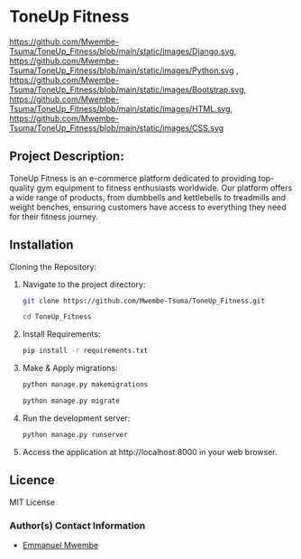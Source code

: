 # ToneUp Fitness
https://github.com/Mwembe-Tsuma/ToneUp_Fitness/blob/main/static/images/Django.svg, https://github.com/Mwembe-Tsuma/ToneUp_Fitness/blob/main/static/images/Python.svg , https://github.com/Mwembe-Tsuma/ToneUp_Fitness/blob/main/static/images/Bootstrap.svg, https://github.com/Mwembe-Tsuma/ToneUp_Fitness/blob/main/static/images/HTML.svg, https://github.com/Mwembe-Tsuma/ToneUp_Fitness/blob/main/static/images/CSS.svg


## Project Description:
<p> ToneUp Fitness is an e-commerce platform dedicated to providing top-quality gym equipment to fitness enthusiasts worldwide. Our platform offers a wide range of products, from dumbbells and kettlebells to treadmills and weight benches, ensuring customers have access to everything they need for their fitness journey.
</p>


## Installation
<p>Cloning the Repository:</p>


1. Navigate to the project directory:

   ```bash
   git clone https://github.com/Mwembe-Tsuma/ToneUp_Fitness.git

   cd ToneUp_Fitness

2. Install Requirements:

   ```bash
   pip install -r requirements.txt

3. Make & Apply migrations:
   ```bash
   python manage.py makemigrations

   python manage.py migrate

4. Run the development server:
   ```bash
   python manage.py runserver

5. Access the application at http://localhost:8000 in your web browser.

## Licence

MIT License

### Author(s) Contact Information
- [Emmanuel Mwembe](emmauelmwembe@gmail.com)